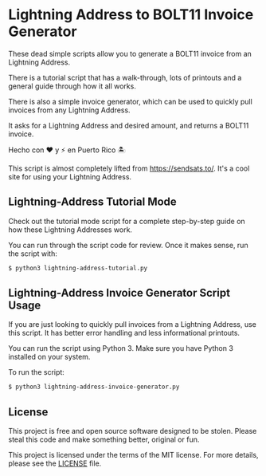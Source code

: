 # Lightning Address to BOLT11 Invoice Generator

These dead simple scripts allow you to generate a BOLT11 invoice from an Lightning Address.

There is a tutorial script that has a walk-through, lots of printouts and a general guide through how it all works.

There is also a simple invoice generator, which can be used to quickly pull invoices from any Lightning Address.

It asks for a Lightning Address and desired amount, and returns a BOLT11 invoice.

Hecho con ❤️ y ⚡ en Puerto Rico 🏝️

This script is almost completely lifted from https://sendsats.to/. It's a cool site for using your Lightning Address.

## Lightning-Address Tutorial Mode

Check out the tutorial mode script for a complete step-by-step guide on how these Lightning Addresses work.

You can run through the script code for review. Once it makes sense, run the script with:

```sh
$ python3 lightning-address-tutorial.py
```

## Lightning-Address Invoice Generator Script Usage

If you are just looking to quickly pull invoices from a Lightning Address, use this script. It has better error handling and less informational printouts.

You can run the script using Python 3. Make sure you have Python 3 installed on your system.

To run the script:

```sh
$ python3 lightning-address-invoice-generator.py
```

## License

This project is free and open source software designed to be stolen. Please steal this code and make something better, original or fun.

This project is licensed under the terms of the MIT license. For more details, please see the [LICENSE](LICENSE) file.

